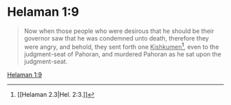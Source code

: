 # Helaman 1:9

> Now when those people who were desirous that he should be their governor saw that he was condemned unto death, therefore they were angry, and behold, they sent forth one <u>Kishkumen</u>[^a], even to the judgment-seat of Pahoran, and murdered Pahoran as he sat upon the judgment-seat.

[Helaman 1:9](https://www.churchofjesuschrist.org/study/scriptures/bofm/hel/1?lang=eng&id=p9#p9)


[^a]: [[Helaman 2.3|Hel. 2:3.]]
